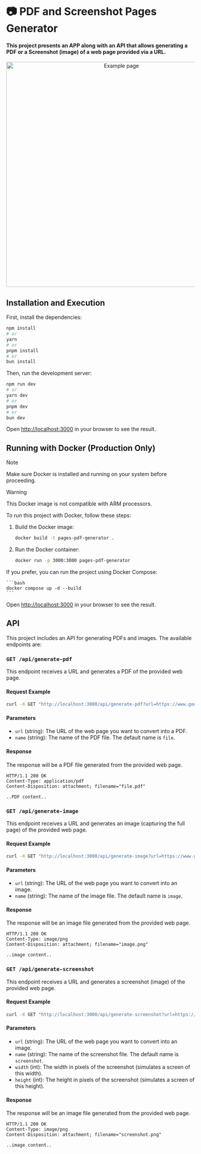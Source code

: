 # 📷 PDF and Screenshot Pages Generator

#### This project presents an APP along with an API that allows generating a PDF or a Screenshot (image) of a web page provided via a URL.

<p align="center">
  <img width="600px" style="" src="https://cifu.nyc3.cdn.digitaloceanspaces.com/Disen%CC%83o%20sin%20ti%CC%81tulo.gif" alt="Example page">
</p>

## Installation and Execution

First, install the dependencies:

```bash
npm install
# or
yarn
# or
pnpm install
# or
bun install
```

Then, run the development server:
```bash
npm run dev
# or
yarn dev
# or
pnpm dev
# or
bun dev
```

Open [http://localhost:3000](http://localhost:3000) in your browser to see the result.

## Running with Docker (Production Only)

> [!NOTE]
> Make sure Docker is installed and running on your system before proceeding.

> [!WARNING]
> This Docker image is not compatible with ARM processors.

To run this project with Docker, follow these steps:

1. Build the Docker image:

    ```bash
    docker build -t pages-pdf-generator .
    ```

2. Run the Docker container:

    ```bash
    docker run -p 3000:3000 pages-pdf-generator
    ```

If you prefer, you can run the project using Docker Compose:
    
    ```bash
    docker compose up -d --build
    ```

Open [http://localhost:3000](http://localhost:3000) in your browser to see the result.

## API

This project includes an API for generating PDFs and images. The available endpoints are:

### `GET /api/generate-pdf`

This endpoint receives a URL and generates a PDF of the provided web page.

#### Request Example

```bash
curl -X GET "http://localhost:3000/api/generate-pdf?url=https://www.google.com&name=page_google"
```

#### Parameters

- `url` (string): The URL of the web page you want to convert into a PDF.
- `name` (string): The name of the PDF file. The default name is `file`.

#### Response

The response will be a PDF file generated from the provided web page.

```http
HTTP/1.1 200 OK
Content-Type: application/pdf
Content-Disposition: attachment; filename="file.pdf"

..PDF content..
```

### `GET /api/generate-image`

This endpoint receives a URL and generates an image (capturing the full page) of the provided web page.

#### Request Example

```bash
curl -X GET "http://localhost:3000/api/generate-image?url=https://www.google.com&name=page_google"
```

#### Parameters

- `url` (string): The URL of the web page you want to convert into an image.
- `name` (string): The name of the image file. The default name is `image`.

#### Response

The response will be an image file generated from the provided web page.

```http
HTTP/1.1 200 OK
Content-Type: image/png
Content-Disposition: attachment; filename="image.png"

..image content..
```

### `GET /api/generate-screenshot`

This endpoint receives a URL and generates a screenshot (image) of the provided web page.

#### Request Example

```bash
curl -X GET "http://localhost:3000/api/generate-screenshot?url=https://www.google.com&name=page_google&width=1920&height=1080"
```

#### Parameters

- `url` (string): The URL of the web page you want to convert into an image.
- `name` (string): The name of the screenshot file. The default name is `screenshot`.
- `width` (int): The width in pixels of the screenshot (simulates a screen of this width).
- `height` (int): The height in pixels of the screenshot (simulates a screen of this height).

#### Response

The response will be an image file generated from the provided web page.

```http
HTTP/1.1 200 OK
Content-Type: image/png
Content-Disposition: attachment; filename="screenshot.png"

..image content..
```

